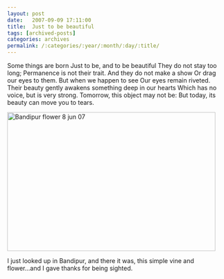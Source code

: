 ```yaml
---
layout: post
date:	2007-09-09 17:11:00
title:  Just to be beautiful
tags: [archived-posts]
categories: archives
permalink: /:categories/:year/:month/:day/:title/
---
```

Some things are born
Just to be, and to be beautiful
They do not stay too long;
Permanence is not their trait.
And they do not make a show
Or drag our eyes to them.
But when we happen to see
Our eyes remain riveted.
Their beauty gently awakens something deep in our hearts
Which has no voice, but is very strong.
Tomorrow, this object  may not be:
But today, its beauty can move you to tears.


<a href="http://www.flickr.com/photos/11363665@N07/1340866283/" title="Photo Sharing"><img src="http://farm2.static.flickr.com/1140/1340866283_e21ede22e8_o.jpg" width="480" height="320" alt="Bandipur flower 8 jun 07" /></a>

I just looked up in Bandipur, and there it was, this simple vine and flower...and I gave thanks for being sighted.
